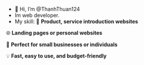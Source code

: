 - 👋 Hi, I’m @ThanhThuan124
- Im web developer.
- My skill:
🎯 **Product, service introduction websites**

🌐 **Landing pages or personal websites**

💼 **Perfect for small businesses or individuals**

💡 **Fast, easy to use, and budget-friendly**
<!---
ThanhThuan124/ThanhThuan124 is a ✨ special ✨ repository because its `README.md` (this file) appears on your GitHub profile.
You can click the Preview link to take a look at your changes.
--->
